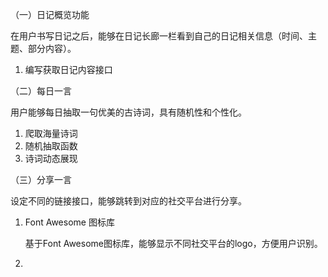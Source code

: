 （一）日记概览功能

在用户书写日记之后，能够在日记长廊一栏看到自己的日记相关信息（时间、主题、部分内容）。

1. 编写获取日记内容接口

   

（二）每日一言

用户能够每日抽取一句优美的古诗词，具有随机性和个性化。

1. 爬取海量诗词
2. 随机抽取函数
3. 诗词动态展现

（三）分享一言

设定不同的链接接口，能够跳转到对应的社交平台进行分享。

1. Font Awesome 图标库

   基于Font Awesome图标库，能够显示不同社交平台的logo，方便用户识别。

2. 